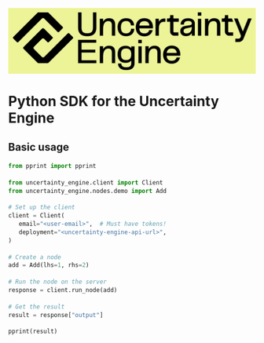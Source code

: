 <div style="color: black; background-color: #edf497;">
    <img src="./assets/images/uncertainty-engine-logo.png">
</div>

# Python SDK for the Uncertainty Engine

## Basic usage
 ```python
from pprint import pprint

from uncertainty_engine.client import Client
from uncertainty_engine.nodes.demo import Add

# Set up the client
client = Client(
    email="<user-email>",  # Must have tokens!
    deployment="<uncertainty-engine-api-url>",
)

# Create a node
add = Add(lhs=1, rhs=2)

# Run the node on the server
response = client.run_node(add)

# Get the result
result = response["output"]

pprint(result)
```